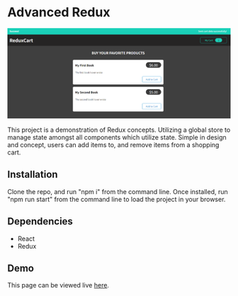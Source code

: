 # Advanced Redux

![Screenshot of website](./public/cart.png)

This project is a demonstration of Redux concepts. Utilizing a global store to manage state amongst all components which utilize state. Simple in design and concept, users can add items to, and remove items from a shopping cart.

## Installation

Clone the repo, and run "npm i" from the command line. Once installed, run "npm run start" from the command line to load the project in your browser.

## Dependencies

- React
- Redux

## Demo

This page can be viewed live [here](https://obviousecho.github.io/advanced-redux/).
